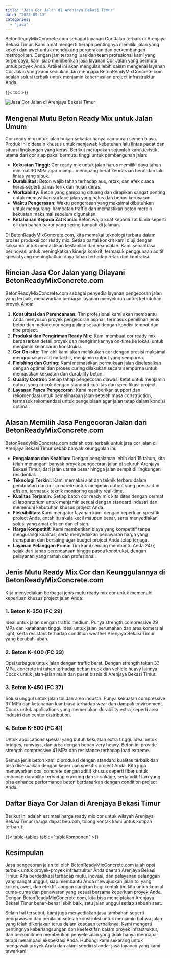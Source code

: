 ```yaml
---
title: "Jasa Cor Jalan di Arenjaya Bekasi Timur"
date: "2023-09-13"
categories: 
  - "jasa"
---
```


BetonReadyMixConcrete.com sebagai layanan Cor Jalan terbaik di Arenjaya Bekasi Timur. Kami amat mengerti berapa pentingnya memiliki jalan yang kokoh dan awet untuk mendukung pergerakan dan perkembangan metropolitan. Dengan jam terbang luas dan team profesional kami yang terpercaya, kami siap memberikan jasa layanan Cor Jalan yang bermutu untuk proyek Anda. Artikel ini akan mengulas lebih dalam mengenai layanan Cor Jalan yang kami sediakan dan mengapa BetonReadyMixConcrete.com adalah solusi terbaik untuk menjamin keberhasilan project infrastruktur Anda.

{{< toc >}}

![Jasa Cor Jalan di Arenjaya Bekasi Timur](https://betoncor8.github.io/cor/harga-beton-readymix-concrete%20(10).png)

## Mengenal Mutu Beton Ready Mix untuk Jalan Umum

Cor ready mix untuk jalan bukan sekadar hanya campuran semen biasa. Produk ini didesain khusus untuk menjawab kebutuhan lalu lintas padat dan situasi lingkungan yang keras. Berikut merupakan sejumlah karakteristik utama dari cor siap pakai bermutu tinggi untuk pembangunan jalan:

- **Kekuatan Tinggi:** Cor ready mix untuk jalan harus memiliki daya tahan minimal 30 MPa agar mampu menopang berat kendaraan berat dan lalu lintas yang sibuk.
- **Durabilitas:** Beton wajib tahan terhadap aus, retak, dan efek cuaca keras seperti panas terik dan hujan deras.
- **Workability:** Beton yang gampang dituang dan dirapikan sangat penting untuk memastikan surface jalan yang halus dan bebas kerusakan.
- **Waktu Pengerasan:** Waktu pengerasan yang maksimal dibutuhkan untuk mengurangi hambatan traffic dan memastikan beton meraih kekuatan maksimal sebelum digunakan.
- **Ketahanan Kepada Zat Kimia:** Beton wajib kuat kepada zat kimia seperti oli dan bahan bakar yang sering tumpah di jalanan.

Di BetonReadyMixConcrete.com, kita memakai teknologi terbaru dalam proses produksi cor ready mix. Setiap partai konkrit kami diuji dengan saksama untuk memastikan kestabilan dan keandalan. Kami senantiasa berinovasi untuk meningkatkan kinerja konkrit, termasuk penggunaan aditif spesial yang meningkatkan daya tahan terhadap retak dan kontraksi.

## Rincian Jasa Cor Jalan yang Dilayani BetonReadyMixConcrete.com

BetonReadyMixConcrete.com sebagai penyedia layanan pengecoran jalan yang terbaik, menawarkan berbagai layanan menyeluruh untuk kebutuhan proyek Anda:

1. **Konsultasi dan Perencanaan:** Tim profesional kami akan membantu Anda menyusun proyek pengecoran asphal, termasuk pemilihan jenis beton dan metode cor yang paling sesuai dengan kondisi tempat dan tipe project.
2. **Produksi dan Pengiriman Ready Mix:** Kami membuat cor ready mix berdasarkan detail proyek dan mengirimkannya on-time ke lokasi untuk menjamin kelancaran konstruksi.
3. **Cor On-site:** Tim ahli kami akan melakukan cor dengan presisi maksimal menggunakan alat mutakhir, menjamin output yang sempurna.
4. **Finishing dan Curing:** Kami memastikan permukaan jalan diselesaikan dengan optimal dan proses curing dilakukan secara sempurna untuk memastikan kekuatan dan durability beton.
5. **Quality Control:** Setiap tahap pengecoran diawasi ketat untuk menjamin output yang cocok dengan standard kualitas dan specifikasi project.
6. **Layanan Pasca Pengecoran:** Kami memberikan support dan rekomendasi untuk pemeliharaan jalan setelah masa construction, termasuk rekomendasi untuk pengelolaan agar jalan tetap dalam kondisi optimal.

## Alasan Memilih Jasa Pengecoran Jalan dari BetonReadyMixConcrete.com

BetonReadyMixConcrete.com adalah opsi terbaik untuk jasa cor jalan di Arenjaya Bekasi Timur sebab banyak keunggulan ini:

- **Pengalaman dan Keahlian:** Dengan pengalaman lebih dari 15 tahun, kita telah menangani banyak proyek pengecoran jalan di seluruh Arenjaya Bekasi Timur, dari jalan utama besar hingga jalan sempit di lingkungan residential.
- **Teknologi Terkini:** Kami memakai alat dan teknik terbaru dalam pembuatan dan cor concrete untuk menjamin output yang presisi dan efisien, termasuk teknik monitoring quality real-time.
- **Kualitas Terjamin:** Setiap batch cor ready mix kita dites dengan cermat di laboratorium untuk menjamin sesuai dengan standard industri dan memenuhi kebutuhan khusus project Anda.
- **Fleksibilitas:** Kami mengatur layanan kami dengan keperluan spesifik project Anda, entah itu skala kecil maupun besar, serta menyediakan solusi yang amat efisien dan efisien.
- **Harga Kompetitif:** Kami memberikan biaya yang kompetitif tanpa mengurangi kualitas, serta menyediakan penawaran harga yang transparan dan bersaing agar budget project Anda tetap terjaga.
- **Layanan Pelanggan Prima:** Tim kami senang membantu Anda 24/7, sejak dari tahap perencanaan hingga pasca konstruksi, dengan pelayanan yang ramah dan profesional.

## Jenis Mutu Ready Mix Cor dan Keunggulannya di BetonReadyMixConcrete.com

Kita menyediakan berbagai jenis mutu ready mix cor untuk memenuhi keperluan khusus project jalan Anda:

### 1\. Beton K-350 (FC 29)

Ideal untuk jalan dengan traffic medium. Punya strength compressive 29 MPa dan ketahanan tinggi. Ideal untuk jalan perumahan dan area komersial light, serta resistant terhadap condition weather Arenjaya Bekasi Timur yang berubah-ubah.

### 2\. Beton K-400 (FC 33)

Opsi terbagus untuk jalan dengan traffic berat. Dengan strength tekan 33 MPa, concrete ini tahan terhadap beban truck dan vehicle heavy lainnya. Cocok untuk jalan-jalan main dan pusat bisnis di Arenjaya Bekasi Timur.

### 3\. Beton K-450 (FC 37)

Solusi unggul untuk jalan tol dan area industri. Punya kekuatan compressive 37 MPa dan ketahanan luar biasa terhadap wear dan dampak environment. Cocok untuk applications yang memerlukan durability extra, seperti area industri dan center distribution.

### 4\. Beton K-500 (FC 41)

Untuk applications spesial yang butuh kekuatan extra tinggi. Ideal untuk bridges, runways, dan area dengan beban very heavy. Beton ini provide strength compressive 41 MPa dan resistance terhadap load extreme.

Semua jenis beton kami diproduksi dengan standard kualitas terbaik dan bisa disesuaikan dengan keperluan spesifik project Anda. Kita juga menawarkan opsi concrete dengan aditif khusus seperti fiber untuk enhance durability terhadap cracking dan shrinkage, serta aditif lain yang bisa enhance performance beton berdasarkan dengan condition project Anda.

## Daftar Biaya Cor Jalan di Arenjaya Bekasi Timur

Berikut ini adalah estimasi harga ready mix cor untuk wilayah Arenjaya Bekasi Timur (harga dapat berubah, tolong kontak kami untuk kutipan terbaru):

{{< table-tables table="tableKomponen" >}}

## Kesimpulan

Jasa pengecoran jalan tol oleh BetonReadyMixConcrete.com ialah opsi terbaik untuk proyek-proyek infrastruktur Anda daerah Arenjaya Bekasi Timur. Kita berdedikasi terhadap mutu, inovasi, dan pelayanan pelanggan yang sangat unggul, siap membantu Anda mewujudkan jalan tol yang kokoh, awet, dan efektif. Jangan sungkan bagi kontak tim kita untuk konsul cuma-cuma dan penawaran yang sesuai bersama keperluan proyek Anda. Dengan BetonReadyMixConcrete.com, kita bisa menciptakan Arenjaya Bekasi Timur benar-benar lebih baik, satu jalan unggul setiap sebuah saat.

Selain hal tersebut, kami juga menyediakan jasa tambahan seperti pengawasan dan penilaian setelah konstruksi untuk menjamin bahwa jalan yang telah dikerjakan terus dalam keadaan terbaiknya. Kami mengerti pentingnya keberlangsungan dan keefektifan dalam proyek infrastruktur, dan berkomitmen memberikan penyelesaian yang tidak hanya mencapai tetapi melampaui ekspektasi Anda. Hubungi kami sekarang untuk mengawali proyek Anda dan alami sendiri standar jasa layanan yang kami tawarkan!
